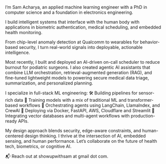 I’m Sam Acharya, an applied machine learning engineer with a PhD in computer science and a foundation in electronics engineering.

I build intelligent systems that interface with the human body with applications in biometric authentication, medical scheduling, and embedded health monitoring. 

From chip-level anomaly detection at Qualcomm to wearables for behavior-based security, I turn real-world signals into deployable, actionable intelligence.

Most recently, I built and deployed an AI-driven on-call scheduler to reduce burnout for podiatric surgeons. I also created agentic AI assistants that combine LLM orchestration, retrieval-augmented generation (RAG), and fine-tuned lightweight models to powering secure medical data triage, summarization, and personalized planning.

I specialize in full-stack ML engineering:
🛠️ Building pipelines for sensor-rich data
🧠 Training models with a mix of traditional ML and transformer-based workflows
🔄 Orchestrating agents using LangChain, LlamaIndex, and CrewAI
🚀 Deploying via Docker, FastAPI, AWS, Cloudflare and Streamlit
🧬 Integrating vector databases and multi-agent workflows with production-ready APIs.

My design approach blends security, edge-aware constraints, and human-centered design thinking. 
I thrive at the intersection of AI, embedded sensing, and human performance.
Let’s collaborate on the future of health tech, biometrics, or cognitive AI.

📬 Reach out at showupwithsam at gmail dot com. 
